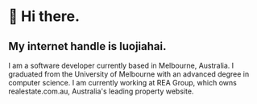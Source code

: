 # 👋 Hi there.

## My internet handle is luojiahai.

I am a software developer currently based in Melbourne, Australia. I graduated from the University of Melbourne with an advanced degree in computer science. I am currently working at REA Group, which owns realestate.com.au, Australia's leading property website.

